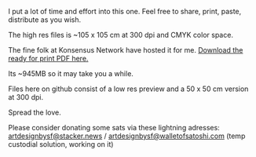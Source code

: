 I put a lot of time and effort into this one. 
Feel free to share, print, paste, distribute as you wish.

The high res files is ~105 x 105 cm at 300 dpi and CMYK color space.

The fine folk at Konsensus Network have hosted it for me.
[Download the ready for print PDF here.](https://cloud.konsensus.network/s/7ARwpDnfqomeriS)

Its ~945MB so it may take you a while. 

Files here on github consist of a low res preview and a 50 x 50 cm version at 300 dpi.

Spread the love.

Please consider donating some sats via these lightning adresses: artdesignbysf@stacker.news / artdesignbysf@walletofsatoshi.com
(temp custodial solution, working on it)
